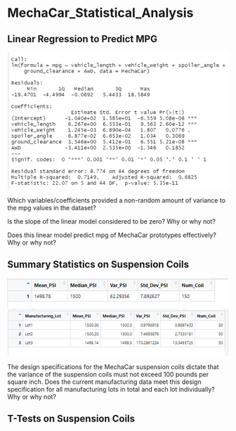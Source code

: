 # MechaCar_Statistical_Analysis

## Linear Regression to Predict MPG
![image](https://github.com/lem04d/MechaCar_Statistical_Analysis/blob/main/Module15/linearregression.PNG)

Which variables/coefficients provided a non-random amount of variance to the mpg values in the dataset?

Is the slope of the linear model considered to be zero? Why or why not?

Does this linear model predict mpg of MechaCar prototypes effectively? Why or why not?


## Summary Statistics on Suspension Coils
![image](https://github.com/lem04d/MechaCar_Statistical_Analysis/blob/main/Module15/total_summary.PNG)
![image](https://github.com/lem04d/MechaCar_Statistical_Analysis/blob/main/Module15/lot_summary.PNG)

The design specifications for the MechaCar suspension coils dictate that the variance of the suspension coils must not exceed 100 pounds per square inch. Does the current manufacturing data meet this design specification for all manufacturing lots in total and each lot individually? Why or why not?


## T-Tests on Suspension Coils
